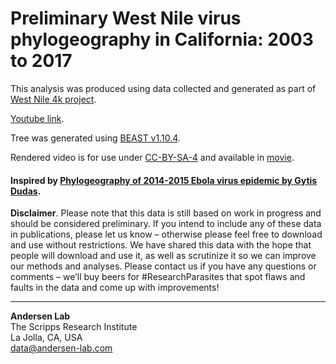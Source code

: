 # Preliminary West Nile virus phylogeography in California: 2003 to 2017

This analysis was produced using data collected and generated as part of [West Nile 4k project](https://westnile4k.org/).

[Youtube link](https://youtu.be/O4dSO9LyP7Y).

Tree was generated using [BEAST v1.10.4](http://beast.community/).

Rendered video is for use under [CC-BY-SA-4](https://choosealicense.com/licenses/cc-by-sa-4.0/) and available in [movie](./movie/wnv_ca_phylogeography.mp4).

#### Inspired by [Phylogeography of 2014-2015 Ebola virus epidemic by Gytis Dudas](https://github.com/ebov/space-time).

**Disclaimer**. Please note that this data is still based on work in progress and should be considered preliminary. If you intend to include any of these data in publications, please let us know – otherwise please feel free to download and use without restrictions. We have shared this data with the hope that people will download and use it, as well as scrutinize it so we can improve our methods and analyses. Please contact us if you have any questions or comments – we’ll buy beers for #ResearchParasites that spot flaws and faults in the data and come up with improvements!

---
**Andersen Lab**  
The Scripps Research Institute  
La Jolla, CA, USA  
[data@andersen-lab.com](mailto:data@andersen-lab.com)
